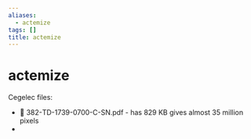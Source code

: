 ```yaml
---
aliases:
  - actemize
tags: []
title: actemize
---
```


# actemize

Cegelec files:

-  382-TD-1739-0700-C-SN.pdf - has 829 KB gives almost 35 million pixels
- 
